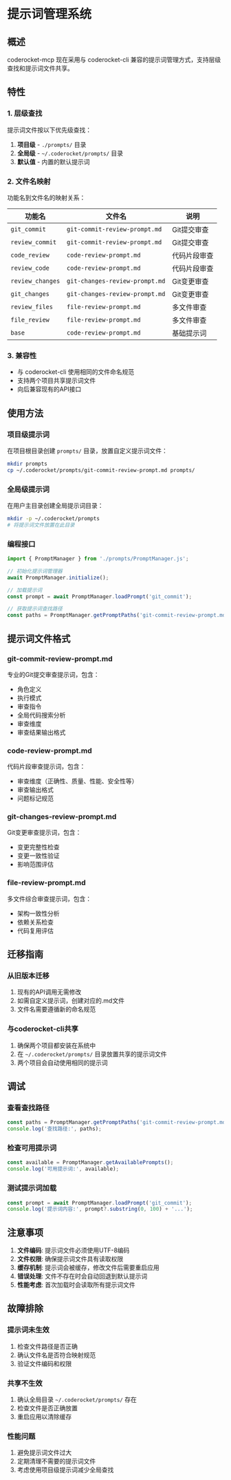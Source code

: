 # 提示词管理系统

## 概述

coderocket-mcp 现在采用与 coderocket-cli 兼容的提示词管理方式，支持层级查找和提示词文件共享。

## 特性

### 1. 层级查找
提示词文件按以下优先级查找：
1. **项目级** - `./prompts/` 目录
2. **全局级** - `~/.coderocket/prompts/` 目录  
3. **默认值** - 内置的默认提示词

### 2. 文件名映射
功能名到文件名的映射关系：

| 功能名 | 文件名 | 说明 |
|--------|--------|------|
| `git_commit` | `git-commit-review-prompt.md` | Git提交审查 |
| `review_commit` | `git-commit-review-prompt.md` | Git提交审查 |
| `code_review` | `code-review-prompt.md` | 代码片段审查 |
| `review_code` | `code-review-prompt.md` | 代码片段审查 |
| `review_changes` | `git-changes-review-prompt.md` | Git变更审查 |
| `git_changes` | `git-changes-review-prompt.md` | Git变更审查 |
| `review_files` | `file-review-prompt.md` | 多文件审查 |
| `file_review` | `file-review-prompt.md` | 多文件审查 |
| `base` | `code-review-prompt.md` | 基础提示词 |

### 3. 兼容性
- 与 coderocket-cli 使用相同的文件命名规范
- 支持两个项目共享提示词文件
- 向后兼容现有的API接口

## 使用方法

### 项目级提示词
在项目根目录创建 `prompts/` 目录，放置自定义提示词文件：

```bash
mkdir prompts
cp ~/.coderocket/prompts/git-commit-review-prompt.md prompts/
```

### 全局级提示词
在用户主目录创建全局提示词目录：

```bash
mkdir -p ~/.coderocket/prompts
# 将提示词文件放置在此目录
```

### 编程接口
```typescript
import { PromptManager } from './prompts/PromptManager.js';

// 初始化提示词管理器
await PromptManager.initialize();

// 加载提示词
const prompt = await PromptManager.loadPrompt('git_commit');

// 获取提示词查找路径
const paths = PromptManager.getPromptPaths('git-commit-review-prompt.md');
```

## 提示词文件格式

### git-commit-review-prompt.md
专业的Git提交审查提示词，包含：
- 角色定义
- 执行模式
- 审查指令
- 全局代码搜索分析
- 审查维度
- 审查结果输出格式

### code-review-prompt.md
代码片段审查提示词，包含：
- 审查维度（正确性、质量、性能、安全性等）
- 审查输出格式
- 问题标记规范

### git-changes-review-prompt.md
Git变更审查提示词，包含：
- 变更完整性检查
- 变更一致性验证
- 影响范围评估

### file-review-prompt.md
多文件综合审查提示词，包含：
- 架构一致性分析
- 依赖关系检查
- 代码复用评估

## 迁移指南

### 从旧版本迁移
1. 现有的API调用无需修改
2. 如需自定义提示词，创建对应的.md文件
3. 文件名需要遵循新的命名规范

### 与coderocket-cli共享
1. 确保两个项目都安装在系统中
2. 在 `~/.coderocket/prompts/` 目录放置共享的提示词文件
3. 两个项目会自动使用相同的提示词

## 调试

### 查看查找路径
```typescript
const paths = PromptManager.getPromptPaths('git-commit-review-prompt.md');
console.log('查找路径:', paths);
```

### 检查可用提示词
```typescript
const available = PromptManager.getAvailablePrompts();
console.log('可用提示词:', available);
```

### 测试提示词加载
```typescript
const prompt = await PromptManager.loadPrompt('git_commit');
console.log('提示词内容:', prompt?.substring(0, 100) + '...');
```

## 注意事项

1. **文件编码**: 提示词文件必须使用UTF-8编码
2. **文件权限**: 确保提示词文件具有读取权限
3. **缓存机制**: 提示词会被缓存，修改文件后需要重启应用
4. **错误处理**: 文件不存在时会自动回退到默认提示词
5. **性能考虑**: 首次加载时会读取所有提示词文件

## 故障排除

### 提示词未生效
1. 检查文件路径是否正确
2. 确认文件名是否符合映射规范
3. 验证文件编码和权限

### 共享不生效
1. 确认全局目录 `~/.coderocket/prompts/` 存在
2. 检查文件是否正确放置
3. 重启应用以清除缓存

### 性能问题
1. 避免提示词文件过大
2. 定期清理不需要的提示词文件
3. 考虑使用项目级提示词减少全局查找
